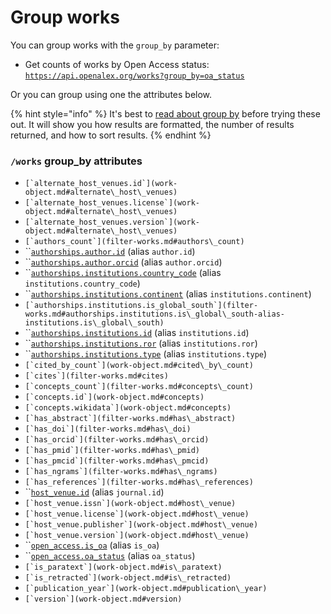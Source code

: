 # Group works

You can group works with the `group_by` parameter:

* Get counts of works by Open Access status:\
  [`https://api.openalex.org/works?group_by=oa_status`](https://api.openalex.org/works?group\_by=oa\_status)

Or you can group using one the attributes below.

{% hint style="info" %}
It's best to [read about group by](../../how-to-use-the-api/get-groups-of-entities.md) before trying these out. It will show you how results are formatted, the number of results returned, and how to sort results.
{% endhint %}

### `/works` group\_by attributes

* ``[`alternate_host_venues.id`](work-object.md#alternate\_host\_venues)``
* ``[`alternate_host_venues.license`](work-object.md#alternate\_host\_venues)``
* ``[`alternate_host_venues.version`](work-object.md#alternate\_host\_venues)``
* ``[`authors_count`](filter-works.md#authors\_count)``
* ``[`authorships.author.id`](work-object.md#author) (alias `author.id`)
* ``[`authorships.author.orcid`](work-object.md#author) (alias `author.orcid`)
* ``[`authorships.institutions.country_code`](work-object.md#institutions) (alias `institutions.country_code`)
* ``[`authorships.institutions.continent`](filter-works.md#authorships.institutions.continent-alias-institutions.continent) (alias `institutions.continent`)
* ``[`authorships.institutions.is_global_south`](filter-works.md#authorships.institutions.is\_global\_south-alias-institutions.is\_global\_south)``
* ``[`authorships.institutions.id`](work-object.md#institutions) (alias `institutions.id`)
* ``[`authorships.institutions.ror`](work-object.md#institutions) (alias `institutions.ror`)
* ``[`authorships.institutions.type`](work-object.md#institutions) (alias `institutions.type`)
* ``[`cited_by_count`](work-object.md#cited\_by\_count)``
* ``[`cites`](filter-works.md#cites)``
* ``[`concepts_count`](filter-works.md#concepts\_count)``
* ``[`concepts.id`](work-object.md#concepts)``
* ``[`concepts.wikidata`](work-object.md#concepts)``
* ``[`has_abstract`](filter-works.md#has\_abstract)``
* ``[`has_doi`](filter-works.md#has\_doi)``
* ``[`has_orcid`](filter-works.md#has\_orcid)``
* ``[`has_pmid`](filter-works.md#has\_pmid)``
* ``[`has_pmcid`](filter-works.md#has\_pmcid)``
* ``[`has_ngrams`](filter-works.md#has\_ngrams)``
* ``[`has_references`](filter-works.md#has\_references)``
* ``[`host_venue.id`](work-object.md#host\_venue) (alias `journal.id`)
* ``[`host_venue.issn`](work-object.md#host\_venue)``
* ``[`host_venue.license`](work-object.md#host\_venue)``
* ``[`host_venue.publisher`](work-object.md#host\_venue)``
* ``[`host_venue.version`](work-object.md#host\_venue)``
* ``[`open_access.is_oa`](work-object.md#is\_oa-1) (alias `is_oa`)
* ``[`open_access.oa_status`](work-object.md#oa\_status) (alias `oa_status`)
* ``[`is_paratext`](work-object.md#is\_paratext)``
* ``[`is_retracted`](work-object.md#is\_retracted)``
* ``[`publication_year`](work-object.md#publication\_year)``
* ``[`version`](work-object.md#version)``
